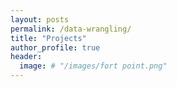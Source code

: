 ```yaml
---
layout: posts
permalink: /data-wrangling/
title: "Projects"
author_profile: true
header:
  image: # "/images/fort point.png"
---
```



